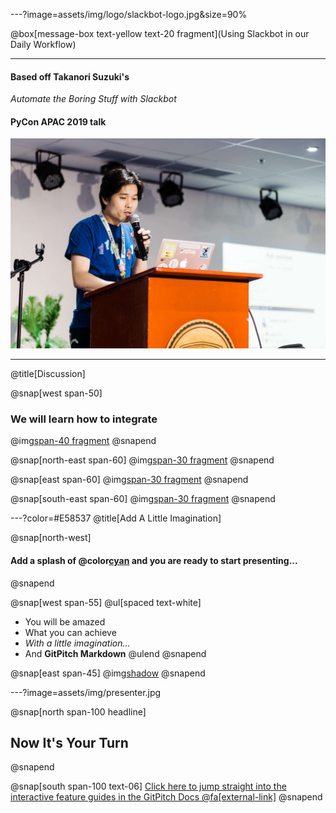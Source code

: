 ---?image=assets/img/logo/slackbot-logo.jpg&size=90%

@box[message-box text-yellow text-20 fragment](Using Slackbot in our Daily Workflow)

---

#### Based off **Takanori Suzuki's**
*Automate the Boring Stuff with Slackbot*
#### PyCon APAC 2019 talk

![Takanori Suzuki](assets/img/takanory.jpg)

---
@title[Discussion]

@snap[west span-50]
### We will learn how to integrate
@img[span-40 fragment](assets/img/logo/slack-logo.png?size=50%)
@snapend

@snap[north-east span-60]
@img[span-30 fragment](assets/img/logo/jira-logo.png)
@snapend

@snap[east span-60]
@img[span-30 fragment](assets/img/logo/python-logo.png)
@snapend

@snap[south-east span-60]
@img[span-30 fragment](assets/img/logo/shebang-logo.png)
@snapend

---?color=#E58537
@title[Add A Little Imagination]

@snap[north-west]
#### Add a splash of @color[cyan](**color**) and you are ready to start presenting...
@snapend

@snap[west span-55]
@ul[spaced text-white]
- You will be amazed
- What you can achieve
- *With a little imagination...*
- And **GitPitch Markdown**
@ulend
@snapend

@snap[east span-45]
@img[shadow](assets/img/conference.png)
@snapend

---?image=assets/img/presenter.jpg

@snap[north span-100 headline]
## Now It's Your Turn
@snapend

@snap[south span-100 text-06]
[Click here to jump straight into the interactive feature guides in the GitPitch Docs @fa[external-link]](https://gitpitch.com/docs/getting-started/tutorial/)
@snapend
